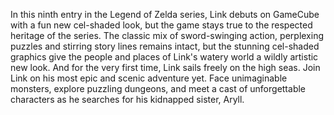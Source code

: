 In this ninth entry in the Legend of Zelda series, Link debuts on GameCube with a fun new cel-shaded look, but the game stays true to the respected heritage of the series. The classic mix of sword-swinging action, perplexing puzzles and stirring story lines remains intact, but the stunning cel-shaded graphics give the people and places of Link's watery world a wildly artistic new look. And for the very first time, Link sails freely on the high seas. Join Link on his most epic and scenic adventure yet. Face unimaginable monsters, explore puzzling dungeons, and meet a cast of unforgettable characters as he searches for his kidnapped sister, Aryll.
